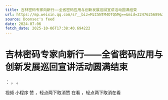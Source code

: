 ```yaml
---
title: 吉林密码专家向新行——全省密码应用与创新发展巡回宣讲活动圆满结束
url: https://mp.weixin.qq.com/s?__biz=MzI5NTM4OTQ5Mg==&mid=2247625689&idx=1&sn=bdb681a63925362510a54e14bc84a8f0
source: Doonsec's feed
date: 2024-07-06
fetch_date: 2025-10-06T17:38:40.694222
---
```


# 吉林密码专家向新行——全省密码应用与创新发展巡回宣讲活动圆满结束

：
，
。

视频
小程序
赞
，轻点两下取消赞
在看
，轻点两下取消在看